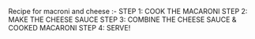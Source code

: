 Recipe for macroni and cheese :-
STEP 1: COOK THE MACARONI
STEP 2: MAKE THE CHEESE SAUCE
STEP 3: COMBINE THE CHEESE SAUCE & COOKED MACARONI
STEP 4: SERVE!